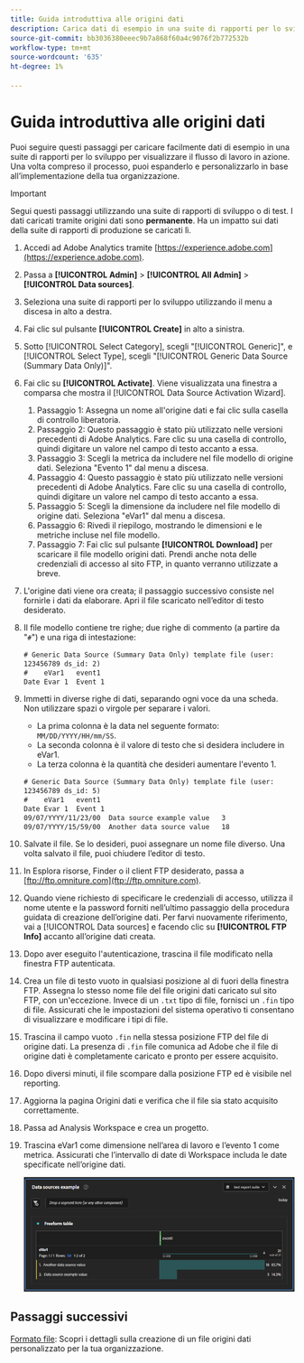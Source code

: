 ```yaml
---
title: Guida introduttiva alle origini dati
description: Carica dati di esempio in una suite di rapporti per lo sviluppo.
source-git-commit: bb3036380eeec9b7a868f60a4c9076f2b772532b
workflow-type: tm+mt
source-wordcount: '635'
ht-degree: 1%

---
```


# Guida introduttiva alle origini dati

Puoi seguire questi passaggi per caricare facilmente dati di esempio in una suite di rapporti per lo sviluppo per visualizzare il flusso di lavoro in azione. Una volta compreso il processo, puoi espanderlo e personalizzarlo in base all’implementazione della tua organizzazione.

>[!IMPORTANT]
>
>Segui questi passaggi utilizzando una suite di rapporti di sviluppo o di test. I dati caricati tramite origini dati sono **permanente**. Ha un impatto sui dati della suite di rapporti di produzione se caricati lì.

1. Accedi ad Adobe Analytics tramite [https://experience.adobe.com](https://experience.adobe.com).
1. Passa a **[!UICONTROL Admin]** > **[!UICONTROL All Admin]** > **[!UICONTROL Data sources]**.
1. Seleziona una suite di rapporti per lo sviluppo utilizzando il menu a discesa in alto a destra.
1. Fai clic sul pulsante **[!UICONTROL Create]** in alto a sinistra.
1. Sotto [!UICONTROL Select Category], scegli &quot;[!UICONTROL Generic]&quot;, e [!UICONTROL Select Type], scegli &quot;[!UICONTROL Generic Data Source (Summary Data Only)]&quot;.
1. Fai clic su **[!UICONTROL Activate]**. Viene visualizzata una finestra a comparsa che mostra il [!UICONTROL Data Source Activation Wizard].
   1. Passaggio 1: Assegna un nome all&#39;origine dati e fai clic sulla casella di controllo liberatoria.
   1. Passaggio 2: Questo passaggio è stato più utilizzato nelle versioni precedenti di Adobe Analytics. Fare clic su una casella di controllo, quindi digitare un valore nel campo di testo accanto a essa.
   1. Passaggio 3: Scegli la metrica da includere nel file modello di origine dati. Seleziona &quot;Evento 1&quot; dal menu a discesa.
   1. Passaggio 4: Questo passaggio è stato più utilizzato nelle versioni precedenti di Adobe Analytics. Fare clic su una casella di controllo, quindi digitare un valore nel campo di testo accanto a essa.
   1. Passaggio 5: Scegli la dimensione da includere nel file modello di origine dati. Seleziona &quot;eVar1&quot; dal menu a discesa.
   1. Passaggio 6: Rivedi il riepilogo, mostrando le dimensioni e le metriche incluse nel file modello.
   1. Passaggio 7: Fai clic sul pulsante **[!UICONTROL Download]** per scaricare il file modello origini dati. Prendi anche nota delle credenziali di accesso al sito FTP, in quanto verranno utilizzate a breve.
1. L&#39;origine dati viene ora creata; il passaggio successivo consiste nel fornirle i dati da elaborare. Apri il file scaricato nell’editor di testo desiderato.
1. Il file modello contiene tre righe; due righe di commento (a partire da &quot;`#`&quot;) e una riga di intestazione:

   ```text
   # Generic Data Source (Summary Data Only) template file (user: 123456789 ds_id: 2)
   #	eVar1	event1
   Date	Evar 1	Event 1
   ```

1. Immetti in diverse righe di dati, separando ogni voce da una scheda. Non utilizzare spazi o virgole per separare i valori.
   * La prima colonna è la data nel seguente formato: `MM/DD/YYYY/HH/mm/SS`.
   * La seconda colonna è il valore di testo che si desidera includere in eVar1.
   * La terza colonna è la quantità che desideri aumentare l&#39;evento 1.

   ```text
   # Generic Data Source (Summary Data Only) template file (user: 123456789 ds_id: 5)
   #	eVar1	event1
   Date	Evar 1	Event 1
   09/07/YYYY/11/23/00	Data source example value	3
   09/07/YYYY/15/59/00	Another data source value	18
   ```

1. Salvate il file. Se lo desideri, puoi assegnare un nome file diverso. Una volta salvato il file, puoi chiudere l’editor di testo.
1. In Esplora risorse, Finder o il client FTP desiderato, passa a [ftp://ftp.omniture.com](ftp://ftp.omniture.com).
1. Quando viene richiesto di specificare le credenziali di accesso, utilizza il nome utente e la password forniti nell’ultimo passaggio della procedura guidata di creazione dell’origine dati. Per farvi nuovamente riferimento, vai a [!UICONTROL Data sources] e facendo clic su **[!UICONTROL FTP Info]** accanto all’origine dati creata.
1. Dopo aver eseguito l&#39;autenticazione, trascina il file modificato nella finestra FTP autenticata.
1. Crea un file di testo vuoto in qualsiasi posizione al di fuori della finestra FTP. Assegna lo stesso nome file del file origini dati caricato sul sito FTP, con un&#39;eccezione. Invece di un `.txt` tipo di file, fornisci un `.fin` tipo di file. Assicurati che le impostazioni del sistema operativo ti consentano di visualizzare e modificare i tipi di file.
1. Trascina il campo vuoto `.fin` nella stessa posizione FTP del file di origine dati. La presenza di `.fin` file comunica ad Adobe che il file di origine dati è completamente caricato e pronto per essere acquisito.
1. Dopo diversi minuti, il file scompare dalla posizione FTP ed è visibile nel reporting.
1. Aggiorna la pagina Origini dati e verifica che il file sia stato acquisito correttamente.
1. Passa ad Analysis Workspace e crea un progetto.
1. Trascina eVar1 come dimensione nell’area di lavoro e l’evento 1 come metrica. Assicurati che l’intervallo di date di Workspace includa le date specificate nell’origine dati.

   ![Esempio di rapporto](assets/success-report.png)

## Passaggi successivi

[Formato file](file-format.md): Scopri i dettagli sulla creazione di un file origini dati personalizzato per la tua organizzazione.